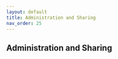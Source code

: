 ```yaml
---
layout: default
title: Administration and Sharing
nav_order: 25
---
```


Administration and Sharing
---


